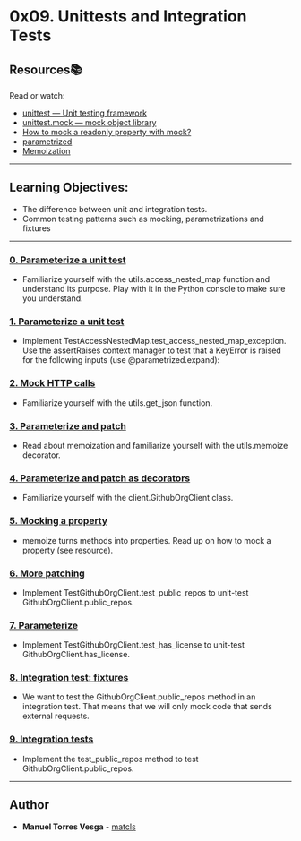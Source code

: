 # 0x09. Unittests and Integration Tests

## Resources:books:
Read or watch:
* [unittest — Unit testing framework](https://docs.python.org/3/library/unittest.html)
* [unittest.mock — mock object library](https://docs.python.org/3/library/unittest.mock.html)
* [How to mock a readonly property with mock?](https://stackoverflow.com/questions/11836436/how-to-mock-a-readonly-property-with-mock)
* [parametrized](https://pypi.org/project/parameterized/)
* [Memoization](https://en.wikipedia.org/wiki/Memoization)

---
## Learning Objectives:
* The difference between unit and integration tests.
* Common testing patterns such as mocking, parametrizations and fixtures

---

### [0. Parameterize a unit test](./test_utils.py)
* Familiarize yourself with the utils.access_nested_map function and understand its purpose. Play with it in the Python console to make sure you understand.


### [1. Parameterize a unit test](./test_utils.py)
* Implement TestAccessNestedMap.test_access_nested_map_exception. Use the assertRaises context manager to test that a KeyError is raised for the following inputs (use @parametrized.expand):


### [2. Mock HTTP calls](./test_utils.py)
* Familiarize yourself with the utils.get_json function.


### [3. Parameterize and patch](./test_utils.py)
* Read about memoization and familiarize yourself with the utils.memoize decorator.


### [4. Parameterize and patch as decorators](./test_client.py)
* Familiarize yourself with the client.GithubOrgClient class.


### [5.  Mocking a property](./test_client.py)
* memoize turns methods into properties. Read up on how to mock a property (see resource).


### [6. More patching](./test_client.py)
* Implement TestGithubOrgClient.test_public_repos to unit-test GithubOrgClient.public_repos.


### [7. Parameterize](./test_client.py)
* Implement TestGithubOrgClient.test_has_license to unit-test GithubOrgClient.has_license.


### [8. Integration test: fixtures](./test_client.py)
* We want to test the GithubOrgClient.public_repos method in an integration test. That means that we will only mock code that sends external requests.


### [9. Integration tests](./test_client.py)
* Implement the test_public_repos method to test GithubOrgClient.public_repos.

---
## Author
* **Manuel Torres Vesga** - [matcls](https://github.com/matcls)